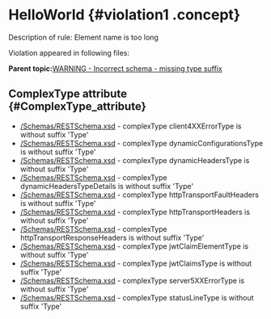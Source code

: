 # HelloWorld {#violation1 .concept}

Description of rule: Element name is too long

Violation appeared in following files:

**Parent topic:**[WARNING - Incorrect schema - missing type suffix](../../../qa/rules/WARNING_-_Incorrect_schema_-_missing_type_suffix.md)

## ComplexType attribute {#ComplexType_attribute}

-   [/Schemas/RESTSchema.xsd](../../../projects/HelloWorld/Schemas/RESTSchema.xsd.md) - complexType client4XXErrorType is without suffix 'Type'
-   [/Schemas/RESTSchema.xsd](../../../projects/HelloWorld/Schemas/RESTSchema.xsd.md) - complexType dynamicConfigurationsType is without suffix 'Type'
-   [/Schemas/RESTSchema.xsd](../../../projects/HelloWorld/Schemas/RESTSchema.xsd.md) - complexType dynamicHeadersType is without suffix 'Type'
-   [/Schemas/RESTSchema.xsd](../../../projects/HelloWorld/Schemas/RESTSchema.xsd.md) - complexType dynamicHeadersTypeDetails is without suffix 'Type'
-   [/Schemas/RESTSchema.xsd](../../../projects/HelloWorld/Schemas/RESTSchema.xsd.md) - complexType httpTransportFaultHeaders is without suffix 'Type'
-   [/Schemas/RESTSchema.xsd](../../../projects/HelloWorld/Schemas/RESTSchema.xsd.md) - complexType httpTransportHeaders is without suffix 'Type'
-   [/Schemas/RESTSchema.xsd](../../../projects/HelloWorld/Schemas/RESTSchema.xsd.md) - complexType httpTransportResponseHeaders is without suffix 'Type'
-   [/Schemas/RESTSchema.xsd](../../../projects/HelloWorld/Schemas/RESTSchema.xsd.md) - complexType jwtClaimElementType is without suffix 'Type'
-   [/Schemas/RESTSchema.xsd](../../../projects/HelloWorld/Schemas/RESTSchema.xsd.md) - complexType jwtClaimsType is without suffix 'Type'
-   [/Schemas/RESTSchema.xsd](../../../projects/HelloWorld/Schemas/RESTSchema.xsd.md) - complexType server5XXErrorType is without suffix 'Type'
-   [/Schemas/RESTSchema.xsd](../../../projects/HelloWorld/Schemas/RESTSchema.xsd.md) - complexType statusLineType is without suffix 'Type'

